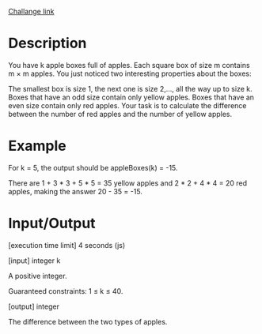 [Challange link](https://codefights.com/arcade/code-arcade/loop-tunnel/scG8AFsPuqQGx8Qjf)
# Description
You have k apple boxes full of apples. Each square box of size m contains m × m apples. You just noticed two interesting properties about the boxes:

The smallest box is size 1, the next one is size 2,..., all the way up to size k.
Boxes that have an odd size contain only yellow apples. Boxes that have an even size contain only red apples.
Your task is to calculate the difference between the number of red apples and the number of yellow apples.

# Example

For k = 5, the output should be
appleBoxes(k) = -15.

There are 1 + 3 * 3 + 5 * 5 = 35 yellow apples and 2 * 2 + 4 * 4 = 20 red apples, making the answer 20 - 35 = -15.

# Input/Output

[execution time limit] 4 seconds (js)

[input] integer k

A positive integer.

Guaranteed constraints:
1 ≤ k ≤ 40.

[output] integer

The difference between the two types of apples.